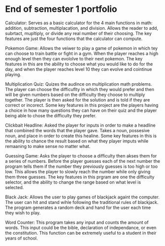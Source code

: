 # End of semester 1 portfolio
Calculator: 
  Serves as a basic calculator for the 4 main functions in math: addition, subtraction, multiplacation, and division. Allows the reader to add, subrtact, mupltiply, or divide any real number of their choosing. 
  The key features are just the four functions that the calculator can compute. 

Pokemon Game: 
  Allows the veiwer to play a game of pokemon in which tey can choose to train battle or fight in a gym. When the player reaches a high enough level then they can evololve to their next pokemon. The key features in this are the ability to choose what you would like to do for the day, and when the player reaches level 10 they can evolve and cointinue playing. 

Multiplication Quiz:
      Quizes the audince on multiplication math problems. The player can choose the difficuflty in which they would prefer and then will be given numbers based on the difficulty they choose to multiply together. The player is then asked for the solution and is told if they are correct or incorect. Some key features in this project are the players having a choice in how many questions they can have on their quiz and the player being able to chose the difficulty they prefer. 

Clickbait Headline:
  Asked the player for inputs in order to make a headline that combined the words that the player gave. Takes a noun, possesive noun, and place in order to create this healine. Some key features in this is the ability to chance the result based on what they player imputs while remaaning to make sense no matter what. 

Guessing Game: 
  Asks the player to choose a difficulty then akses them for a series of numbers. Before the player guesses each of the next number the program tells them if the number they previously guesses is too high or too low. This allows the player to slowly reach the number while only giving them three guesses. The key features in this prgram are one the difficulty selector, and the ability to change the range based on what level is selected. 

Black Jack: Allows the user to play games of blackjack againt the computer. The user can hit and stand wihle following the traditional rules of blackjack. The program generates a random deck and hand for the user each time they wish to play. 

Word Counter: This program takes any input and counts the amount of words. This input could be the bible, declaration of independance, or even the constitution. This function can be extremely useful to a student in their years of school. 
